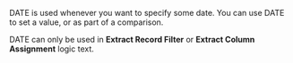 
DATE is used whenever you want to specify some date. You can use DATE to set a value, or as part of a comparison.

DATE can only be used in **Extract Record Filter** or **Extract Column Assignment** logic text.

